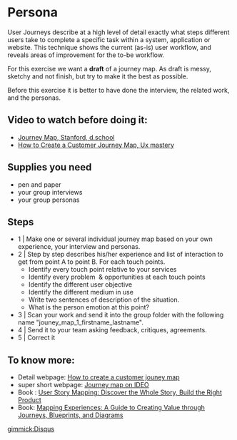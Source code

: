 # Persona


User Journeys describe at a high level of detail exactly what steps different users take to complete a specific task within a system, application or website. This technique shows the current (as-is) user workflow, and reveals areas of improvement for the to-be workflow.

For this exercise we want a **draft** of a journey map. 
As draft is messy, sketchy and not finish, but try to make it the best as possible. 

Before this exercise it is better to have done the interview, the related work, and the personas. 

## Video to watch before doing it: 
* [Journey Map, Stanford, d.school](https://vimeo.com/78554759)
* [How to Create a Customer Journey Map, Ux mastery](http://uxmastery.com/how-to-create-a-customer-journey-map/)

## Supplies you need
* pen and paper
* your group interviews 
* your group personas

## Steps

* 1 | Make one or several individual journey map based on your own experience, your interview and personas. 
* 2 | Step by step describes his/her experience and list of interaction to get from point A to point B. For each touch points.
	* Identify every touch point relative to your services 
	* Identify every problem  & opportunities at each touch points
	* Identify the different user objective 
	* Identify the different medium in use 
	* Write two sentences of description of the situation. 
	* What is the person emotion at this point?
* 3 | Scan your work and send it into the group folder with the following name "jouney_map_1_firstname_lastname".
* 4 | Send it to your team asking feedback, critiques, agreements.
* 5 | Correct it


## To know more: 

* Detail webpage: [How to create a customer jouney map](http://uxmastery.com/how-to-create-a-customer-journey-map/)
* super short webpage:  [Journey map on IDEO](http://www.designkit.org/methods/63)
* Book : [User Story Mapping: Discover the Whole Story, Build the Right Product]()
* Book: [Mapping Experiences: A Guide to Creating Value through Journeys, Blueprints, and Diagrams](http://www.amazon.com/Mapping-Experiences-Creating-Journeys-Blueprints)

[gimmick:Disqus](cybunk)
